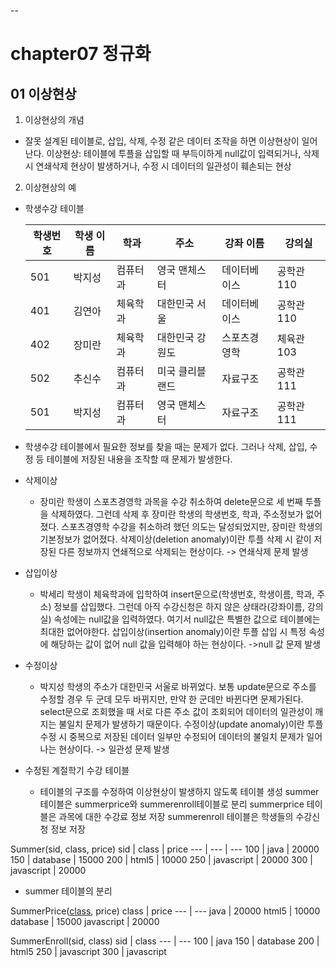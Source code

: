 --

# chapter07 정규화
## 01 이상현상
1. 이상현상의 개념
- 잘못 설계된 테이블로, 삽입, 삭제, 수정 같은 데이터 조작을 하면 이상현상이 일어난다.
이상현상: 테이블에 투플을 삽입할 때 부득이하게 null값이 입력되거나, 삭제 시 연쇄삭제
현상이 발생하거나, 수정 시 데이터의 일관성이 훼손되는 현상

2. 이상현상의 예
- 학생수강 테이블

    학생번호 | 학생 이름 | 학과    | 주소   | 강좌 이름 | 강의실
    --------|----------|---------|---------|---------|--------
    501     |  박지성    | 컴퓨터과 | 영국 맨체스터     |  데이터베이스  | 공학관 110
    401     |  김연아    | 체육학과 | 대한민국 서울     |  데이터베이스  | 공학관 110
    402     |  장미란    | 체육학과 | 대한민국 강원도   |  스포츠경영학  | 체육관 103
    502     |  추신수    | 컴퓨터과 | 미국 클리블랜드   |  자료구조      | 공학관 111
    501     |  박지성    | 컴퓨터과 |  영국 맨체스터    |  자료구조      | 공학관 111


- 학생수강 테이블에서 필요한 정보를 찾을 때는 문제가 없다. 그러나 삭제, 삽입, 수정 등 테이블에
저장된 내용을 조작할 때 문제가 발생한다.

- 삭제이상
    - 장미란 학생이 스포츠경영학 과목을 수강 취소하여 delete문으로 세 번째 투플을 삭제하였다.
    그런데 삭제 후 장미란 학생의 학생번호, 학과, 주소정보가 없어졌다. 스포츠경영학 수강을 취소하려 했던 의도는 달성되었지만, 장미란 학생의 기본정보가 없어졌다.
    삭제이상(deletion anomaly)이란 투플 삭제 시 같이 저장된 다른 정보까지 연쇄적으로 삭제되는 현상이다. -> 연쇄삭제 문제 발생
- 삽입이상
    - 박세리 학생이 체육학과에 입학하여  insert문으로(학생번호, 학생이름, 학과, 주소) 정보를 삽입했다. 그런데 아직 수강신청은 하지 않은 상태라(강좌이름, 강의실) 속성에는 null값을 입력하였다. 여기서 null값은 특별한 값으로 테이블에는 최대한 없어야한다. 삽입이상(insertion anomaly)이란 투플 삽입 시 특정 속성에 해당하는 값이 없어 null 값을 입력해야 하는 현상이다.
    ->null 값 문제 발생
- 수정이상
    - 박지성 학생의 주소가 대한민국 서울로 바뀌었다. 보통 update문으로 주소를 수정할 경우 두 군데 모두 바뀌지만, 만약 한 군데만 바뀐다면 문제가된다. select문으로 조회했을 때 서로 다른 주소 값이
    조회되어 데이터의 일관성이 깨지는 불일치 문제가 발생하기 때문이다. 수정이상(update anomaly)이란
    투플 수정 시 중복으로 저장된 데이터 일부만 수정되어 데이터의 불일치 문제가 일어나는 현상이다.
    -> 일관성 문제 발생

- 수정된 계절학기 수강 테이블
    - 테이블의 구조를 수정하여 이상현상이 발생하지 않도록 테이블 생성
    summer 테이블은 summerprice와 summerenroll테이블로 분리
    summerprice 테이블은 과목에 대한 수강료 정보 저장
    summerenroll 테이블은 학생들의 수강신청 정보 저장

Summer(sid, class, price)
sid     | class      | price
---     | ---        | ---
100     | java       | 20000
150     | database   | 15000
200     | html5      | 10000
250     | javascript | 20000
300     | javascript | 20000

- summer 테이블의 분리

SummerPrice(<u>class</u>, price)
class       | price
---         | ---
java        | 20000
html5       | 10000
database    | 15000
javascript  | 20000

SummerEnroll(sid, class)
sid     | class
---     | ---
100     | java
150     | database
200     | html5
250     | javascript
300     | javascript


